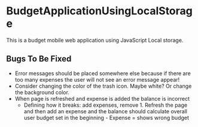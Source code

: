 # BudgetApplicationUsingLocalStorage
This is a budget mobile web application using JavaScript Local storage.

## Bugs To Be Fixed
* Error messages should be placed somewhere  else because if there are too many expenses the user will not see an error message appear!
* Consider changing the color of the trash icon. Maybe white? Or change the background color.
* When page is refreshed and expense is added the balance is incorrect
    * Defining how it breaks: add expenses, remove 1. Refresh the page and then add an expense and the balance should calculate overall user budget set in the beginning - Expense = shows wrong budget